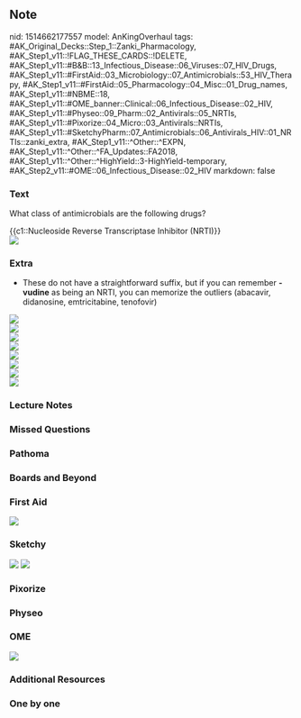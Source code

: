 ## Note
nid: 1514662177557
model: AnKingOverhaul
tags: #AK_Original_Decks::Step_1::Zanki_Pharmacology, #AK_Step1_v11::!FLAG_THESE_CARDS::!DELETE, #AK_Step1_v11::#B&B::13_Infectious_Disease::06_Viruses::07_HIV_Drugs, #AK_Step1_v11::#FirstAid::03_Microbiology::07_Antimicrobials::53_HIV_Therapy, #AK_Step1_v11::#FirstAid::05_Pharmacology::04_Misc::01_Drug_names, #AK_Step1_v11::#NBME::18, #AK_Step1_v11::#OME_banner::Clinical::06_Infectious_Disease::02_HIV, #AK_Step1_v11::#Physeo::09_Pharm::02_Antivirals::05_NRTIs, #AK_Step1_v11::#Pixorize::04_Micro::03_Antivirals::NRTIs, #AK_Step1_v11::#SketchyPharm::07_Antimicrobials::06_Antivirals_HIV::01_NRTIs::zanki_extra, #AK_Step1_v11::^Other::^EXPN, #AK_Step1_v11::^Other::^FA_Updates::FA2018, #AK_Step1_v11::^Other::^HighYield::3-HighYield-temporary, #AK_Step2_v11::#OME::06_Infectious_Disease::02_HIV
markdown: false

### Text
What class of antimicrobials are the following drugs?
<div>
  {{c1::Nucleoside Reverse Transcriptase Inhibitor (NRTI)}}
  <div><img src="paste-56053618180097.jpg"></div>
</div>

### Extra
- These do not have a straightforward suffix, but if you can
remember <b>-vudine</b> as being an NRTI, you can memorize the
outliers (abacavir, didanosine, emtricitabine, tenofovir)
<div><img src="paste-82046760255489.jpg"></div>
<div><img src="paste-293045618606081.jpg"></div>
<div><img src="paste-705976659345409.jpg"></div>
<div><img src="paste-430458802274305.jpg"></div>
<div><img src="paste-388389597609985.jpg"></div>
<div><img src="paste-698365977296897.jpg"></div>
<div><img src="paste-690978633547777.jpg"></div>
<div><img src="paste-683544045158401.jpg"></div>

### Lecture Notes


### Missed Questions


### Pathoma


### Boards and Beyond


### First Aid
<img src="paste-541874548899843.jpg">

### Sketchy
<img src="paste-280701882597377.jpg"> <img src=
"paste-dbf47d765475b0c27662bdff2c386ab24adcacb2.png">

### Pixorize


### Physeo


### OME
<div class="ome-widget">
  <a href=
  "https://onlinemeded.org/spa/infectious-disease/hiv/acquire?ref=anki">
  <img src="_OME_AnkiFlashcards_Lesson_3.png"></a>
</div>

### Additional Resources


### One by one


